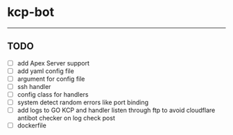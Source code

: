 # kcp-bot

---

## TODO

- [ ] add Apex Server support
- [ ] add yaml config file
- [ ] argument for config file
- [ ] ssh handler
- [ ] config class for handlers
- [ ] system detect random errors like port binding
- [ ] add logs to GO KCP and handler listen through ftp to avoid cloudflare antibot checker on log check post
- [ ] dockerfile
